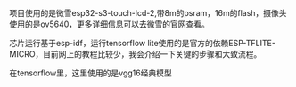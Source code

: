 项目使用的是微雪esp32-s3-touch-lcd-2,带8m的psram，16m的flash，摄像头使用的是ov5640，更多详细信息可以去微雪的官网查看。

芯片运行基于esp-idf，运行tensorflow lite使用的是官方的依赖ESP-TFLITE-MICRO，目前网上的教程比较少，我会介绍一下关键的步骤和大致流程。

在tensorflow里，这里使用的是vgg16经典模型





